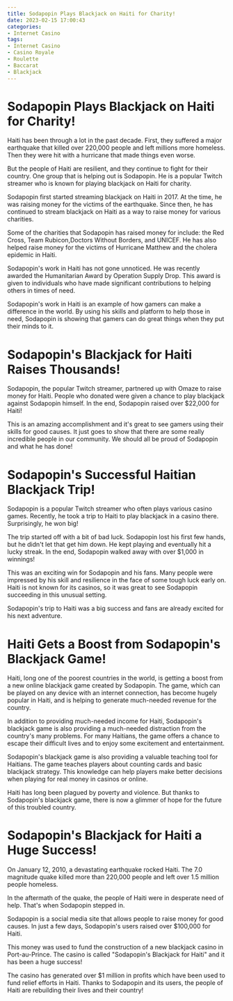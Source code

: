 ```yaml
---
title: Sodapopin Plays Blackjack on Haiti for Charity!
date: 2023-02-15 17:00:43
categories:
- Internet Casino
tags:
- Internet Casino
- Casino Royale
- Roulette
- Baccarat
- Blackjack
---
```



#  Sodapopin Plays Blackjack on Haiti for Charity!

Haiti has been through a lot in the past decade. First, they suffered a major earthquake that killed over 220,000 people and left millions more homeless. Then they were hit with a hurricane that made things even worse.

But the people of Haiti are resilient, and they continue to fight for their country. One group that is helping out is Sodapopin. He is a popular Twitch streamer who is known for playing blackjack on Haiti for charity.

Sodapopin first started streaming blackjack on Haiti in 2017. At the time, he was raising money for the victims of the earthquake. Since then, he has continued to stream blackjack on Haiti as a way to raise money for various charities.

Some of the charities that Sodapopin has raised money for include: the Red Cross, Team Rubicon,Doctors Without Borders, and UNICEF. He has also helped raise money for the victims of Hurricane Matthew and the cholera epidemic in Haiti.

Sodapopin's work in Haiti has not gone unnoticed. He was recently awarded the Humanitarian Award by Operation Supply Drop. This award is given to individuals who have made significant contributions to helping others in times of need.

Sodapopin's work in Haiti is an example of how gamers can make a difference in the world. By using his skills and platform to help those in need, Sodapopin is showing that gamers can do great things when they put their minds to it.

#  Sodapopin's Blackjack for Haiti Raises Thousands!

Sodapopin, the popular Twitch streamer, partnered up with Omaze to raise money for Haiti. People who donated were given a chance to play blackjack against Sodapopin himself. In the end, Sodapopin raised over $22,000 for Haiti!

This is an amazing accomplishment and it's great to see gamers using their skills for good causes. It just goes to show that there are some really incredible people in our community. We should all be proud of Sodapopin and what he has done!

#  Sodapopin's Successful Haitian Blackjack Trip!

Sodapopin is a popular Twitch streamer who often plays various casino games. Recently, he took a trip to Haiti to play blackjack in a casino there. Surprisingly, he won big!

The trip started off with a bit of bad luck. Sodapopin lost his first few hands, but he didn't let that get him down. He kept playing and eventually hit a lucky streak. In the end, Sodapopin walked away with over $1,000 in winnings!

This was an exciting win for Sodapopin and his fans. Many people were impressed by his skill and resilience in the face of some tough luck early on. Haiti is not known for its casinos, so it was great to see Sodapopin succeeding in this unusual setting.

Sodapopin's trip to Haiti was a big success and fans are already excited for his next adventure.

#  Haiti Gets a Boost from Sodapopin's Blackjack Game!

Haiti, long one of the poorest countries in the world, is getting a boost from a new online blackjack game created by Sodapopin. The game, which can be played on any device with an internet connection, has become hugely popular in Haiti, and is helping to generate much-needed revenue for the country.

In addition to providing much-needed income for Haiti, Sodapopin's blackjack game is also providing a much-needed distraction from the country's many problems. For many Haitians, the game offers a chance to escape their difficult lives and to enjoy some excitement and entertainment.

Sodapopin's blackjack game is also providing a valuable teaching tool for Haitians. The game teaches players about counting cards and basic blackjack strategy. This knowledge can help players make better decisions when playing for real money in casinos or online.

Haiti has long been plagued by poverty and violence. But thanks to Sodapopin's blackjack game, there is now a glimmer of hope for the future of this troubled country.

#  Sodapopin's Blackjack for Haiti a Huge Success!

On January 12, 2010, a devastating earthquake rocked Haiti. The 7.0 magnitude quake killed more than 220,000 people and left over 1.5 million people homeless.

In the aftermath of the quake, the people of Haiti were in desperate need of help. That's when Sodapopin stepped in.

Sodapopin is a social media site that allows people to raise money for good causes. In just a few days, Sodapopin's users raised over $100,000 for Haiti.

This money was used to fund the construction of a new blackjack casino in Port-au-Prince. The casino is called "Sodapopin's Blackjack for Haiti" and it has been a huge success!

The casino has generated over $1 million in profits which have been used to fund relief efforts in Haiti. Thanks to Sodapopin and its users, the people of Haiti are rebuilding their lives and their country!